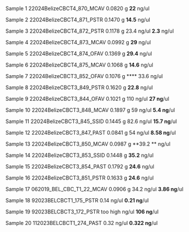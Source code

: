 Sample 1
22024BelizeCBCT4_870_MCAV
	 0.0820 g
	 **22** ng/ul

Sample 2
22024BelizeCBCT4_871_PSTR
	 0.1470 g
	**14.5** ng/ul

Sample 3
22024BelizeCBCT4_872_PSTR
	 0.1178 g
	 23.4 ng/ul
	 **2.3** ng/ul

Sample 4
22024BelizeCBCT4_873_MCAV
	 0.0992 g
	 **29** ng/ul

Sample 5
22024BelizeCBCT4_874_OFAV
	 0.1369 g
	 **29.4** ng/ul

Sample 6
22024BelizeCBCT4_875_MCAV
	 0.1068 g
	 **14.6** ng/ul

Sample 7
22024BelizeCBCT3_852_OFAV
	 0.1076 g
	 **** 33.6 ng/ul

Sample 8
22024BelizeCBCT3_849_PSTR
	 0.1620 g
	 **22.8** ng/ul

Sample 9
22024BelizeCBCT3_844_OFAV
	 0.1021 g
	 110 ng/ul
	 **27 ng**/ul

Sample 10
22024BelizeCBCT3_848_MCAV
	 0.1897 g
	 59 ng/ul
	 **5.4 ng**/ul

Sample 11
22024BelizeCBCT3_845_SSID
	 0.1445 g
	 82.6 ng/ul
	 **15.7 ng**/ul

Sample 12
22024BelizeCBCT3_847_PAST
	 0.0841 g
	 54 ng/ul
	 **8.58 ng**/ul

Sample 13
22024BelizeCBCT3_850_MCAV
	 0.0987 g
	 **39.2 ** ng/ul

Sample 14
22024BelizeCBCT3_853_SSID
	 0.1448 g
	 **35.2** ng/ul

Sample 15
22024BelizeCBCT3_854_PAST
	 0.1792 g
	 **24.6** ng/ul

Sample 16
22024BelizeCBCT3_851_PSTR
	 0.1633 g
	 **24.6** ng/ul

Sample 17
062019_BEL_CBC_T1_22_MCAV
	 0.0906 g
	 34.2 ng/ul
	 **3.86 ng**/ul

Sample 18
92023BELCBCT1_175_PSTR
	 0.14 ng/ul
	 **0.21 ng**/ul

Sample 19
92023BELCBCT3_172_PSTR
	too high ng/ul
	**106 ng**/ul
	 
Sample 20 
112023BELCBCT1_274_PAST
	 0.32 ng/ul
	 **0.322 ng**/ul